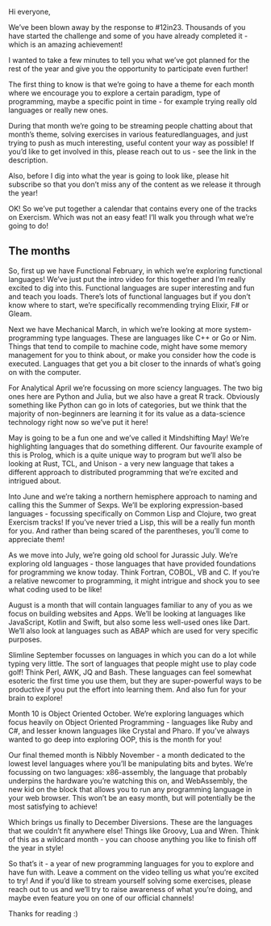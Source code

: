 Hi everyone,

We’ve been blown away by the response to #12in23. Thousands of you have started the challenge and some of you have already completed it - which is an amazing achievement!

I wanted to take a few minutes to tell you what we’ve got planned for the rest of the year and give you the opportunity to participate even further!

The first thing to know is that we’re going to have a theme for each month where we encourage you to explore a certain paradigm, type of programming, maybe a specific point in time - for example trying really old languages or really new ones. 

During that month we’re going to be streaming people chatting about that month’s theme, solving exercises in various featuredlanguages, and just trying to push as much interesting, useful content your way as possible! If you’d like to get involved in this, please reach out to us - see the link in the description.

Also, before I dig into what the year is going to look like, please hit subscribe so that you don’t miss any of the content as we release it through the year!

OK! So we’ve put together a calendar that contains every one of the tracks on Exercism. Which was not an easy feat! I’ll walk you through what we’re going to do!

## The months

So, first up we have Functional February, in which we’re exploring functional languages! We’ve just put the intro video for this together and I’m really excited to dig into this. Functional languages are super interesting and fun and teach you loads. There’s lots of functional languages but if you don’t know where to start, we’re specifically recommending trying Elixir, F# or Gleam.

Next we have Mechanical March, in which we’re looking at more system-programming type languages. These are languages like C++ or Go or Nim. Things that tend to compile to machine code, might have some memory management for you to think about, or make you consider how the code is executed. Languages that get you a bit closer to the innards of what’s going on with the computer.

For Analytical April we’re focussing on more sciency languages. The two big ones here are Python and Julia, but we also have a great R track. Obviously something like Python can go in lots of categories, but we think that the majority of non-beginners are learning it for its value as a data-science technology right now so we’ve put it here!

May is going to be a fun one and we’ve called it Mindshifting May! We’re highlighting languages that do something different. Our favourite example of this is Prolog, which is a quite unique way to program but we’ll also be looking at Rust, TCL, and Unison - a very new language that takes a different approach to distributed programming that we’re excited and intrigued about.

Into June and we’re taking a northern hemisphere approach to naming and calling this the Summer of Sexps. We’ll be exploring expression-based languages - focussing specifically on Common Lisp and Clojure, two great Exercism tracks! If you’ve never tried a Lisp, this will be a really fun month for you. And rather than being scared of the parentheses, you’ll come to appreciate them!

As we move into July, we’re going old school for Jurassic July. We’re exploring old languages - those languages that have provided foundations for programming we know today. Think Fortran, COBOL, VB and C. If you’re a relative newcomer to programming, it might intrigue and shock you to see what coding used to be like!

August is a month that will contain languages familiar to any of you as we focus on building websites and Apps. We’ll be looking at languages like JavaScript, Kotlin and Swift, but also some less well-used ones like Dart. We’ll also look at languages such as ABAP which are used for very specific purposes.

Slimline September focusses on languages in which you can do a lot while typing very little. The sort of languages that people might use to play code golf! Think Perl, AWK, JQ and Bash. These languages can feel somewhat esoteric the first time you use them, but they are super-powerful ways to be productive if you put the effort into learning them. And also fun for your brain to explore!

Month 10 is Object Oriented October. We’re exploring languages which focus heavily on Object Oriented Programming - languages like Ruby and C#, and lesser known languages like Crystal and Pharo. If you’ve always wanted to go deep into exploring OOP, this is the month for you!

Our final themed month is Nibbly November - a month dedicated to the lowest level languages where you’ll be manipulating bits and bytes. We’re focussing on two languages: x86-assembly, the language that probably underpins the hardware you’re watching this on, and WebAssembly, the new kid on the block that allows you to run any programming language in your web browser. This won’t be an easy month, but will potentially be the most satisfying to achieve!

Which brings us finally to December Diversions. These are the languages that we couldn’t fit anywhere else! Things like Groovy, Lua and Wren. Think of this as a wildcard month - you can choose anything you like to finish off the year in style!

So that’s it - a year of new programming languages for you to explore and have fun with. Leave a comment on the video telling us what you’re excited to try! And if you’d like to stream yourself solving some exercises, please reach out to us and we’ll try to raise awareness of what you’re doing, and maybe even feature you on one of our official channels! 

Thanks for reading :)


